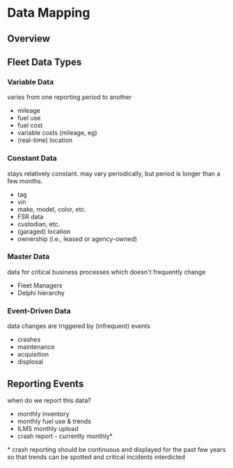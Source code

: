 # Data Mapping  

## Overview  

## Fleet Data Types  
### Variable Data  
varies from one reporting period to another
- mileage
- fuel use
- fuel cost
- variable costs (mileage, eg)
- (real-time) location

### Constant Data  
stays relatively constant. may vary periodically, but period is longer than a few months.  
- tag
- vin
- make, model, color, etc.
- FSR data
- custodian, etc.
- (garaged) location
- ownership (i.e., leased or agency-owned)

### Master Data
data for critical business processes which doesn't frequently change
- Fleet Managers
- Delphi hierarchy

### Event-Driven Data  
data changes are triggered by (infrequent) events
- crashes
- maintenance
- acquisition
- displosal

## Reporting Events  
when do we report this data?
- monthly inventory
- monthly fuel use & trends
- ILMS monthly upload
- crash report - currently monthly*

\* crash reporting should be continuous and displayed for the past few years so that trends can be spotted and critical incidents interdicted

